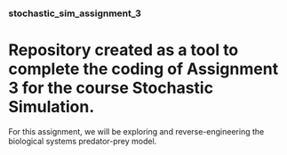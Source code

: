 ### stochastic_sim_assignment_3

# Repository created as a tool to complete the coding of Assignment 3 for the course Stochastic Simulation.

For this assignment, we will be exploring and reverse-engineering the biological systems predator-prey model.
